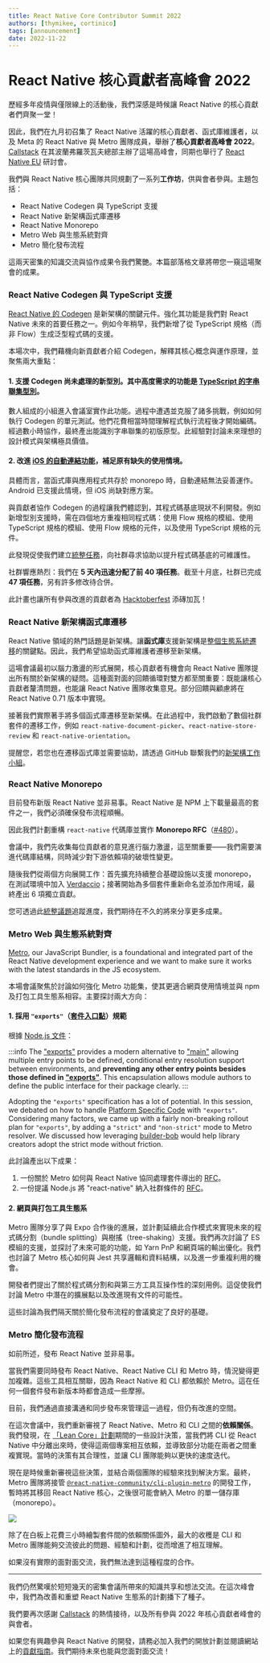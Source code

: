 ```yaml
---
title: React Native Core Contributor Summit 2022
authors: [thymikee, cortinico]
tags: [announcement]
date: 2022-11-22
---
```


# React Native 核心貢獻者高峰會 2022

歷經多年疫情與僅限線上的活動後，我們深感是時候讓 React Native 的核心貢獻者們齊聚一堂！

因此，我們在九月初召集了 React Native 活躍的核心貢獻者、函式庫維護者，以及 Meta 的 React Native 與 Metro 團隊成員，舉辦了**核心貢獻者高峰會 2022**。[Callstack](https://www.callstack.com/) 在其波蘭弗羅茨瓦夫總部主辦了這場高峰會，同期也舉行了 [React Native EU](https://www.react-native.eu/) 研討會。

我們與 React Native 核心團隊共同規劃了一系列**工作坊**，供與會者參與。主題包括：

- React Native Codegen 與 TypeScript 支援
- React Native 新架構函式庫遷移
- React Native Monorepo
- Metro Web 與生態系統對齊
- Metro 簡化發布流程

這兩天密集的知識交流與協作成果令我們驚艷。本篇部落格文章將帶您一窺這場聚會的成果。

<!--truncate-->

### React Native Codegen 與 TypeScript 支援

[React Native 的 Codegen](https://github.com/reactwg/react-native-new-architecture/blob/main/docs/codegen.md) 是新架構的關鍵元件。強化其功能是我們對 React Native 未來的首要任務之一。例如今年稍早，我們新增了從 TypeScript 規格（而非 Flow）生成泛型程式碼的支援。

本場次中，我們藉機向新貢獻者介紹 Codegen，解釋其核心概念與運作原理，並聚焦兩大重點：

#### 1. 支援 Codegen **尚未處理的新型別**。其中高度需求的功能是 [TypeScript 的字串聯集型別](https://github.com/Titozzz/react-native/tree/codegen-string-union)。

數人組成的小組進入會議室實作此功能。過程中遭遇並克服了諸多挑戰，例如如何執行 Codegen 的單元測試。他們花費相當時間理解程式執行流程後才開始編碼。經過數小時協作，最終產出能識別字串聯集的初版原型。此經驗對討論未來理想的設計模式與架構極具價值。

#### 2. 改進 **[iOS 的自動連結功能](https://github.com/facebook/react-native/pull/34580)**，補足原有缺失的使用情境。

具體而言，當函式庫與應用程式共存於 monorepo 時，自動連結無法妥善運作。Android 已支援此情境，但 iOS 尚缺對應方案。

與貢獻者協作 Codegen 的過程讓我們體認到，其程式碼基底現狀不利開發。例如新增型別支援時，需在四個地方重複相同程式碼：使用 Flow 規格的模組、使用 TypeScript 規格的模組、使用 Flow 規格的元件，以及使用 TypeScript 規格的元件。

此發現促使我們建立[統整任務](https://github.com/facebook/react-native/issues/34872)，向社群尋求協助以提升程式碼基底的可維護性。

社群響應熱烈：我們在 **5 天內迅速分配了前 40 項任務**。截至十月底，社群已完成 **47 項任務**，另有許多修改待合併。

此計畫也讓所有參與改進的貢獻者為 [Hacktoberfest](https://hacktoberfest.com/) 添磚加瓦！

### React Native 新架構函式庫遷移

React Native 領域的熱門話題是新架構。讓**函式庫**支援新架構是[整個生態系統遷移](/blog/2022/06/16/resources-migrating-your-react-native-library-to-the-new-architecture)的關鍵點。因此，我們希望協助函式庫維護者遷移至新架構。

這場會議最初以腦力激盪的形式展開，核心貢獻者有機會向 React Native 團隊提出所有關於新架構的疑問。這種面對面的回饋循環對雙方都至關重要：既能讓核心貢獻者釐清問題，也能讓 React Native 團隊收集意見。部分回饋與顧慮將在 React Native 0.71 版本中實現。

接著我們實際著手將多個函式庫遷移至新架構。在此過程中，我們啟動了數個社群套件的遷移工作，例如 `react-native-document-picker`、`react-native-store-review` 和 `react-native-orientation`。

提醒您，若您也在遷移函式庫並需要協助，請透過 GitHub 聯繫我們的[新架構工作小組](https://github.com/reactwg/react-native-new-architecture)。

### React Native Monorepo

目前發布新版 React Native 並非易事。React Native 是 NPM 上下載量最高的套件之一，我們必須確保發布流程順暢。

因此我們計劃重構 `react-native` 代碼庫並實作 **Monorepo RFC**（[#480](https://github.com/react-native-community/discussions-and-proposals/pull/480)）。

會議中，我們先收集每位貢獻者的意見進行腦力激盪，這至關重要——我們需要演進代碼庫結構，同時減少對下游依賴項的破壞性變更。

隨後我們從兩個方向展開工作：首先擴充持續整合基礎設施以支援 monorepo，在測試環境中加入 [Verdaccio](https://verdaccio.org/)；接著開始為多個套件重新命名並添加作用域，最終產出 6 項獨立貢獻。

您可透過此[統整議題](https://github.com/facebook/react-native/issues/34692)追蹤進度，我們期待在不久的將來分享更多成果。

### Metro Web 與生態系統對齊

[Metro](https://github.com/facebook/metro), our JavaScript Bundler, is a foundational and integrated part of the React Native development experience and we want to make sure it works with the latest standards in the JS ecosystem.

本場會議聚焦於討論如何強化 Metro 功能集，使其更適合網頁使用情境並與 npm 及打包工具生態系相容。主要探討兩大方向：

#### 1. 採用 `"exports"`（[套件入口點](https://nodejs.org/api/packages.html#package-entry-points)）規範

根據 [Node.js 文件](https://nodejs.org/api/packages.html#package-entry-points)：

<!-- alex ignore clearly -->

:::info
The ["exports"](https://nodejs.org/api/packages.html#exports) provides a modern alternative to ["main"](https://nodejs.org/api/packages.html#main) allowing multiple entry points to be defined, conditional entry resolution support between environments, and **preventing any other entry points besides those defined in ["exports"](https://nodejs.org/api/packages.html#exports)**. This encapsulation allows module authors to define the public interface for their package clearly.
:::

Adopting the `"exports"` specification has a lot of potential. In this session, we debated on how to handle [Platform Specific Code](/docs/platform-specific-code#platform-specific-extensions) with `"exports"`. Considering many factors, we came up with a fairly non-breaking rollout plan for `"exports"`, by adding a `"strict"` and `"non-strict"` mode to Metro resolver. We discussed how leveraging [builder-bob](https://github.com/callstack/react-native-builder-bob) would help library creators adopt the strict mode without friction.

此討論產出以下成果：

1. 一份關於 Metro 如何與 React Native 協同處理套件導出的 [RFC](https://github.com/react-native-community/discussions-and-proposals/pull/534)。
2. 一份提議 Node.js 將 "react-native" 納入社群條件的 [RFC](https://github.com/nodejs/node/pull/45367)。

#### 2. 網頁與打包工具生態系

Metro 團隊分享了與 Expo 合作後的進展，並計劃延續此合作模式來實現未來的程式碼分割（bundle splitting）與樹搖（tree-shaking）支援。我們再次討論了 ES 模組的支援，並探討了未來可能的功能，如 Yarn PnP 和網頁端的輸出優化。我們也討論了 Metro 核心如何與 Jest 共享邏輯和資料結構，以及進一步重複利用的機會。

開發者們提出了關於程式碼分割和與第三方工具互操作性的深刻用例。這促使我們討論 Metro 中潛在的擴展點以及改進現有文件的可能性。

這些討論為我們隔天關於簡化發布流程的會議奠定了良好的基礎。

### Metro 簡化發布流程

如前所述，發布 React Native 並非易事。

當我們需要同時發布 React Native、React Native CLI 和 Metro 時，情況變得更加複雜。這些工具相互關聯，因為 React Native 和 CLI 都依賴於 Metro。這在任何一個套件發布新版本時都會造成一些摩擦。

目前，我們通過直接溝通和同步發布來管理這一過程，但仍有改進的空間。

在這次會議中，我們重新審視了 React Native、Metro 和 CLI 之間的**依賴關係**。我們發現，在 [「Lean Core」計劃](https://github.com/react-native-community/discussions-and-proposals/issues/6)期間的一些設計決策，當我們將 CLI 從 React Native 中分離出來時，使得這兩個專案相互依賴，並導致部分功能在兩者之間重複實現。當時的決策有其合理性，並讓 CLI 團隊能夠以更快的速度迭代。

現在是時候重新審視這些決策，並結合兩個團隊的經驗來找到解決方案。最終，Metro 團隊將接管 [`@react-native-community/cli-plugin-metro`](https://github.com/react-native-community/cli/tree/main/packages/cli-plugin-metro) 的開發工作，暫時將其移回 React Native 核心，之後很可能會納入 Metro 的單一儲存庫（monorepo）。

![](/blog/assets/core-contributor-summit-2022.jpg)

除了在白板上花費三小時繪製套件間的依賴關係圖外，最大的收穫是 CLI 和 Metro 團隊能夠交流彼此的問題、經驗和計劃，從而增進了相互理解。

如果沒有實際的面對面交流，我們無法達到這種程度的合作。

---

我們仍然驚嘆於短短幾天的密集會議所帶來的知識共享和想法交流。在這次峰會中，我們為改善和重塑 React Native 生態系的計劃播下了種子。

我們要再次感謝 [Callstack](https://www.callstack.com/) 的熱情接待，以及所有參與 2022 年核心貢獻者峰會的與會者。

如果您有興趣參與 React Native 的開發，請務必加入我們的開放計劃並閱讀網站上的[貢獻指南](https://reactnative.dev/contributing/overview)。我們期待未來也能與您面對面交流！